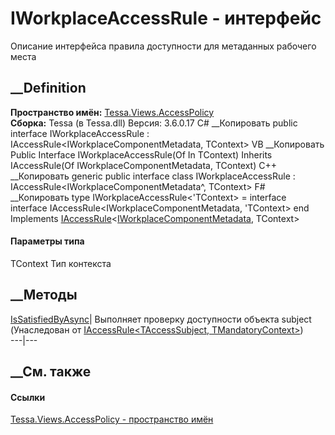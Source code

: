 # IWorkplaceAccessRule<TContext> \- интерфейс
Описание интерфейса правила доступности для метаданных рабочего места
## __Definition
 **Пространство имён:**
[Tessa.Views.AccessPolicy](N_Tessa_Views_AccessPolicy.htm)  
 **Сборка:** Tessa (в Tessa.dll) Версия: 3.6.0.17
C# __Копировать
     public interface IWorkplaceAccessRule<in TContext> : IAccessRule<IWorkplaceComponentMetadata, TContext>
VB __Копировать
     Public Interface IWorkplaceAccessRule(Of In TContext)
    	Inherits IAccessRule(Of IWorkplaceComponentMetadata, TContext)
C++ __Копировать
    generic<typename TContext>
    public interface class IWorkplaceAccessRule : IAccessRule<IWorkplaceComponentMetadata^, TContext>
F# __Копировать
     type IWorkplaceAccessRule<'TContext> = 
        interface
            interface IAccessRule<IWorkplaceComponentMetadata, 'TContext>
        end
Implements
    [IAccessRule](T_Tessa_Views_AccessPolicy_IAccessRule_2.htm)<[IWorkplaceComponentMetadata](T_Tessa_Views_Workplaces_IWorkplaceComponentMetadata.htm), TContext>
#### Параметры типа
TContext
     Тип контекста 
## __Методы
[IsSatisfiedByAsync](M_Tessa_Views_AccessPolicy_IAccessRule_2_IsSatisfiedByAsync.htm)|
Выполняет проверку доступности объекта subject  
(Унаследован от [IAccessRule<TAccessSubject,
TMandatoryContext>](T_Tessa_Views_AccessPolicy_IAccessRule_2.htm))  
---|---  
##  __См. также
#### Ссылки
[Tessa.Views.AccessPolicy - пространство имён](N_Tessa_Views_AccessPolicy.htm)

